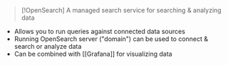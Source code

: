
>[!OpenSearch]
>A managed search service for searching & analyzing data

-  Allows you to run queries against connected data sources
- Running OpenSearch server ("domain") can be used to connect & search or analyze data
- Can be combined with [[Grafana]] for visualizing data
